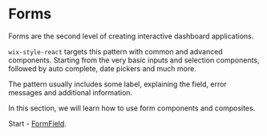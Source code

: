 # Forms

Forms are the second level of creating interactive dashboard applications.

`wix-style-react` targets this pattern with common and advanced components. Starting from the very basic inputs and selection components, followed by auto complete, date pickers and much more.

The pattern usually includes some label, explaining the field, error messages and additional information.

In this section, we will learn how to use form components and composites.

Start - [FormField](./FormField.md).

